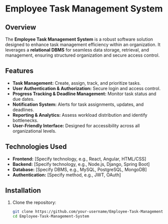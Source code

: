 # Employee Task Management System  

## Overview  
The **Employee Task Management System** is a robust software solution designed to enhance task management efficiency within an organization. It leverages a **relational DBMS** for seamless data storage, retrieval, and management, ensuring structured organization and secure access control.  

## Features  
- **Task Management:** Create, assign, track, and prioritize tasks.  
- **User Authentication & Authorization:** Secure login and access control.  
- **Progress Tracking & Deadline Management:** Monitor task status and due dates.  
- **Notification System:** Alerts for task assignments, updates, and deadlines.  
- **Reporting & Analytics:** Assess workload distribution and identify bottlenecks.  
- **User-Friendly Interface:** Designed for accessibility across all organizational levels.  

## Technologies Used  
- **Frontend:** [Specify technology, e.g., React, Angular, HTML/CSS]  
- **Backend:** [Specify technology, e.g., Node.js, Django, Spring Boot]  
- **Database:** [Specify DBMS, e.g., MySQL, PostgreSQL, MongoDB]  
- **Authentication:** [Specify method, e.g., JWT, OAuth]  

## Installation  
1. Clone the repository:  
   ```sh
   git clone https://github.com/your-username/Employee-Task-Management-System.git
   cd Employee-Task-Management-System
